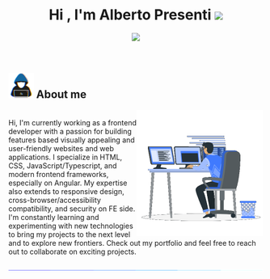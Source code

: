<h1 align="center"><b>Hi , I'm Alberto Presenti </b><img src="https://media.giphy.com/media/hvRJCLFzcasrR4ia7z/giphy.gif" width="35"></h1>

<p align="center">
  <img src="https://readme-typing-svg.herokuapp.com?font=Time+New+Roman&color=cyan&size=25&center=true&vCenter=true&width=600&height=100&lines=Alberto+Presenti;Front-End+Developer,;Games+lover..&hearts;;Active+Learner,;Technology+enthusiast;AC+Milan+fan">
</p>


<br>



	
## <picture><img src="images/about_me.gif" width = 50px></picture> **About me**

<picture> <img align="right" src="images/developer_at_work.gif" width = 250px></picture>

<br>
Hi, I'm currently working as a frontend developer with a passion for building features based visually appealing and user-friendly websites and web applications. I specialize in HTML, CSS, JavaScript/Typescript, and modern frontend frameworks, especially on Angular. My expertise also extends to responsive design, cross-browser/accessibility compatibility, and security on FE side. I'm constantly learning and experimenting with new technologies to bring my projects to the next level and to explore new frontiers. Check out my portfolio and feel free to reach out to collaborate on exciting projects.
<br><br>
<img src="images/lazer-bar.gif">
<br><br>